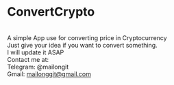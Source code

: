 # ConvertCrypto
<br/>A simple App use for converting price in Cryptocurrency
<br/>Just give your idea if you want to convert something.
<br/>I will update it ASAP
<br/>Contact me at:
<br/>Telegram: @mailongit
<br/>Gmail: mailonggit@gmail.com
